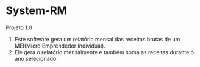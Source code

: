 # System-RM
Projeto 1.0
1. Este software gera um relatório mensal das receitas brutas de um MEI(Micro Emprendedor Individual).
2. Ele gera o relatório mensalmente e também soma as receitas durante o ano selecionado.

